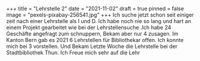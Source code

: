 +++
title = "Lehrstelle 2"
date = "2021-11-02"
draft = true
pinned = false
image = "pexels-pixabay-256541.jpg"
+++
Ich suche jetzt schon seit einiger zeit nach einer Lehrstelle als I und D. Ich habe noch nie so lang und hart an einem Projekt gearbeitet wie bei der Lehrstellensuche .Ich habe 24 Geschäfte angefragt zum schnuppern, Bekam aber nur 4 zusagen. Im Kanton Bern gab es 2021 6 Lehrstellen für Bibliothekar offen.  Ich konnte mich bei 3 vorstellen. Und Bekam Letzte Woche die Lehrstelle bei der Stadtbibliothek Thun. Ich Freue mich sehr auf die Lehr